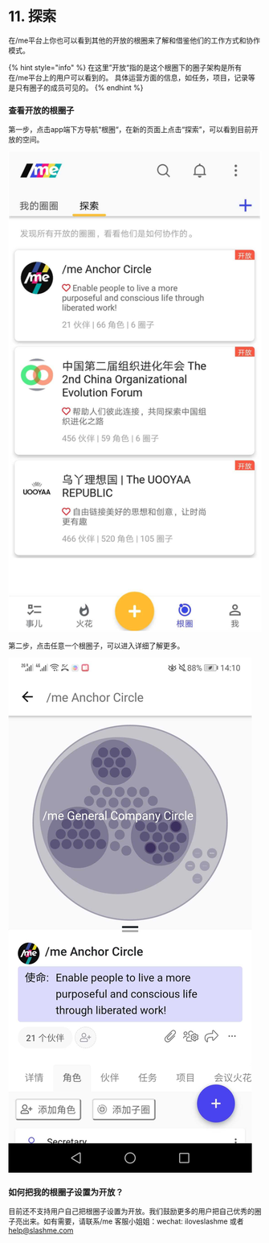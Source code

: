 # 11. 探索

在/me平台上你也可以看到其他的开放的根圈来了解和借鉴他们的工作方式和协作模式。

{% hint style="info" %}
在这里”开放“指的是这个根圈下的圈子架构是所有在/me平台上的用户可以看到的。 具体运营方面的信息，如任务，项目，记录等是只有圈子的成员可见的。
{% endhint %}

### 查看开放的根圈子

第一步，点击app端下方导航“根圈“，在新的页面上点击“探索”，可以看到目前开放的空间。

![&#x63A2;&#x7D22;&#x9875;&#x9762;](../.gitbook/assets/screenshot-2019-10-29-at-14.23.19.png)

第二步，点击任意一个根圈子，可以进入详细了解更多。

![&#x5F00;&#x653E;&#x6839;&#x5708;&#x5185;&#x9875;](../.gitbook/assets/screenshot_20191204-141033.jpg)

### 如何把我的根圈子设置为开放？

目前还不支持用户自己把根圈子设置为开放。我们鼓励更多的用户把自己优秀的圈子亮出来。如有需要，请联系/me 客服小姐姐：wechat: iloveslashme 或者 help@slashme.com

